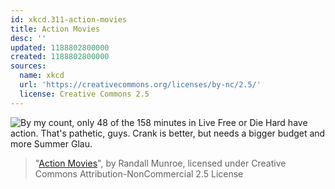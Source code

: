 ```yaml
---
id: xkcd.311-action-movies
title: Action Movies
desc: ''
updated: 1188802800000
created: 1188802800000
sources:
  name: xkcd
  url: 'https://creativecommons.org/licenses/by-nc/2.5/'
  license: Creative Commons 2.5
---
```

![By my count, only 48 of the 158 minutes in Live Free or Die Hard have action.  That's pathetic, guys.  Crank is better, but needs a bigger budget and more Summer Glau.](https://imgs.xkcd.com/comics/action_movies.png)
> "[Action Movies](https://xkcd.com/311/)", by Randall Munroe, licensed under Creative Commons Attribution-NonCommercial 2.5 License

